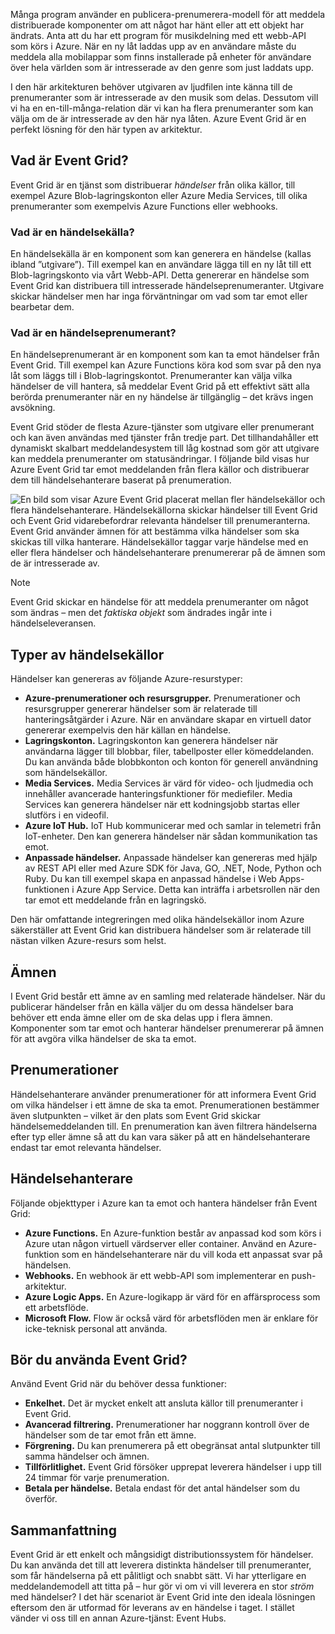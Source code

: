 Många program använder en publicera-prenumerera-modell för att meddela distribuerade komponenter om att något har hänt eller att ett objekt har ändrats. Anta att du har ett program för musikdelning med ett webb-API som körs i Azure. När en ny låt laddas upp av en användare måste du meddela alla mobilappar som finns installerade på enheter för användare över hela världen som är intresserade av den genre som just laddats upp.

I den här arkitekturen behöver utgivaren av ljudfilen inte känna till de prenumeranter som är intresserade av den musik som delas. Dessutom vill vi ha en en-till-många-relation där vi kan ha flera prenumeranter som kan välja om de är intresserade av den här nya låten. Azure Event Grid är en perfekt lösning för den här typen av arkitektur.

## <a name="what-is-event-grid"></a>Vad är Event Grid?
Event Grid är en tjänst som distribuerar _händelser_ från olika källor, till exempel Azure Blob-lagringskonton eller Azure Media Services, till olika prenumeranter som exempelvis Azure Functions eller webhooks.

### <a name="what-is-an-event-source"></a>Vad är en händelsekälla?
En händelsekälla är en komponent som kan generera en händelse (kallas ibland ”utgivare”). Till exempel kan en användare lägga till en ny låt till ett Blob-lagringskonto via vårt Webb-API. Detta genererar en händelse som Event Grid kan distribuera till intresserade händelseprenumeranter. Utgivare skickar händelser men har inga förväntningar om vad som tar emot eller bearbetar dem.

### <a name="what-is-an-event-subscriber"></a>Vad är en händelseprenumerant?
En händelseprenumerant är en komponent som kan ta emot händelser från Event Grid. Till exempel kan Azure Functions köra kod som svar på den nya låt som läggs till i Blob-lagringskontot. Prenumeranter kan välja vilka händelser de vill hantera, så meddelar Event Grid på ett effektivt sätt alla berörda prenumeranter när en ny händelse är tillgänglig – det krävs ingen avsökning.

Event Grid stöder de flesta Azure-tjänster som utgivare eller prenumerant och kan även användas med tjänster från tredje part. Det tillhandahåller ett dynamiskt skalbart meddelandesystem till låg kostnad som gör att utgivare kan meddela prenumeranter om statusändringar. I följande bild visas hur Azure Event Grid tar emot meddelanden från flera källor och distribuerar dem till händelsehanterare baserat på prenumeration.

![En bild som visar Azure Event Grid placerat mellan fler händelsekällor och flera händelsehanterare. Händelsekällorna skickar händelser till Event Grid och Event Grid vidarebefordrar relevanta händelser till prenumeranterna. Event Grid använder ämnen för att bestämma vilka händelser som ska skickas till vilka hanterare. Händelsekällor taggar varje händelse med en eller flera händelser och händelsehanterare prenumererar på de ämnen som de är intresserade av.](../media-draft/5-event-grid.png)

> [!NOTE]
> Event Grid skickar en händelse för att meddela prenumeranter om något som ändras – men det _faktiska objekt_ som ändrades ingår inte i händelseleveransen.

## <a name="types-of-event-sources"></a>Typer av händelsekällor
Händelser kan genereras av följande Azure-resurstyper:

- **Azure-prenumerationer och resursgrupper.** Prenumerationer och resursgrupper genererar händelser som är relaterade till hanteringsåtgärder i Azure. När en användare skapar en virtuell dator genererar exempelvis den här källan en händelse.
- **Lagringskonton.** Lagringskonton kan generera händelser när användarna lägger till blobbar, filer, tabellposter eller kömeddelanden. Du kan använda både blobbkonton och konton för generell användning som händelsekällor.
- **Media Services.** Media Services är värd för video- och ljudmedia och innehåller avancerade hanteringsfunktioner för mediefiler. Media Services kan generera händelser när ett kodningsjobb startas eller slutförs i en videofil.
- **Azure IoT Hub.** IoT Hub kommunicerar med och samlar in telemetri från IoT-enheter. Den kan generera händelser när sådan kommunikation tas emot.
- **Anpassade händelser.** Anpassade händelser kan genereras med hjälp av REST API eller med Azure SDK för Java, GO, .NET, Node, Python och Ruby. Du kan till exempel skapa en anpassad händelse i Web Apps-funktionen i Azure App Service. Detta kan inträffa i arbetsrollen när den tar emot ett meddelande från en lagringskö.

Den här omfattande integreringen med olika händelsekällor inom Azure säkerställer att Event Grid kan distribuera händelser som är relaterade till nästan vilken Azure-resurs som helst.

## <a name="topics"></a>Ämnen
I Event Grid består ett ämne av en samling med relaterade händelser. När du publicerar händelser från en källa väljer du om dessa händelser bara behöver ett enda ämne eller om de ska delas upp i flera ämnen. Komponenter som tar emot och hanterar händelser prenumererar på ämnen för att avgöra vilka händelser de ska ta emot.

## <a name="subscriptions"></a>Prenumerationer
Händelsehanterare använder prenumerationer för att informera Event Grid om vilka händelser i ett ämne de ska ta emot. Prenumerationen bestämmer även slutpunkten – vilket är den plats som Event Grid skickar händelsemeddelanden till. En prenumeration kan även filtrera händelserna efter typ eller ämne så att du kan vara säker på att en händelsehanterare endast tar emot relevanta händelser.

## <a name="event-handlers"></a>Händelsehanterare
Följande objekttyper i Azure kan ta emot och hantera händelser från Event Grid:

- **Azure Functions.** En Azure-funktion består av anpassad kod som körs i Azure utan någon virtuell värdserver eller container. Använd en Azure-funktion som en händelsehanterare när du vill koda ett anpassat svar på händelsen.
- **Webhooks.** En webhook är ett webb-API som implementerar en push-arkitektur.
- **Azure Logic Apps.** En Azure-logikapp är värd för en affärsprocess som ett arbetsflöde.
- **Microsoft Flow.** Flow är också värd för arbetsflöden men är enklare för icke-teknisk personal att använda.

## <a name="should-you-use-event-grid"></a>Bör du använda Event Grid?
Använd Event Grid när du behöver dessa funktioner:

- **Enkelhet.** Det är mycket enkelt att ansluta källor till prenumeranter i Event Grid.
- **Avancerad filtrering.** Prenumerationer har noggrann kontroll över de händelser som de tar emot från ett ämne.
- **Förgrening.** Du kan prenumerera på ett obegränsat antal slutpunkter till samma händelser och ämnen.
- **Tillförlitlighet.** Event Grid försöker upprepat leverera händelser i upp till 24 timmar för varje prenumeration.
- **Betala per händelse.** Betala endast för det antal händelser som du överför.

## <a name="summary"></a>Sammanfattning
Event Grid är ett enkelt och mångsidigt distributionssystem för händelser. Du kan använda det till att leverera distinkta händelser till prenumeranter, som får händelserna på ett pålitligt och snabbt sätt. Vi har ytterligare en meddelandemodell att titta på – hur gör vi om vi vill leverera en stor _ström_ med händelser? I det här scenariot är Event Grid inte den ideala lösningen eftersom den är utformad för leverans av en händelse i taget. I stället vänder vi oss till en annan Azure-tjänst: Event Hubs.